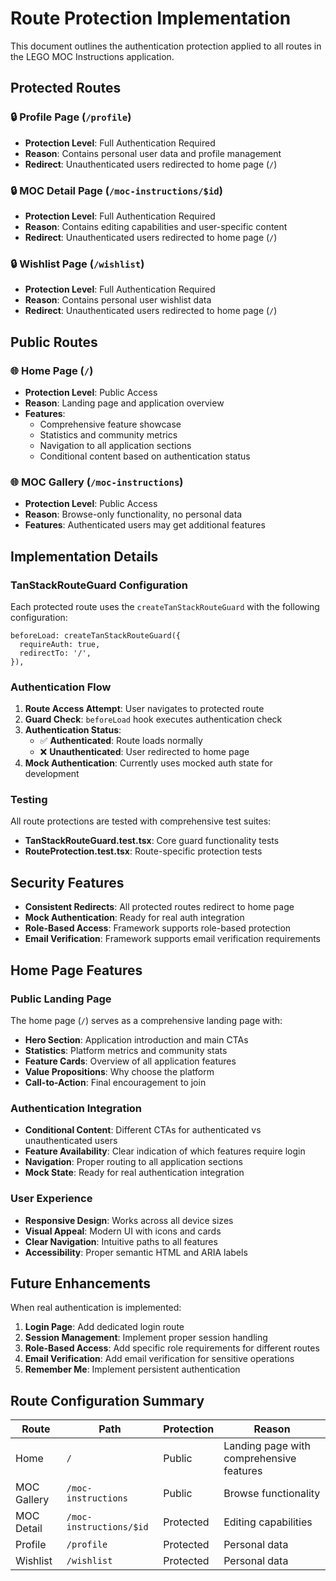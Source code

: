# Route Protection Implementation

This document outlines the authentication protection applied to all routes in the LEGO MOC Instructions application.

## Protected Routes

### 🔒 **Profile Page** (`/profile`)
- **Protection Level**: Full Authentication Required
- **Reason**: Contains personal user data and profile management
- **Redirect**: Unauthenticated users redirected to home page (`/`)

### 🔒 **MOC Detail Page** (`/moc-instructions/$id`)
- **Protection Level**: Full Authentication Required
- **Reason**: Contains editing capabilities and user-specific content
- **Redirect**: Unauthenticated users redirected to home page (`/`)

### 🔒 **Wishlist Page** (`/wishlist`)
- **Protection Level**: Full Authentication Required
- **Reason**: Contains personal user wishlist data
- **Redirect**: Unauthenticated users redirected to home page (`/`)

## Public Routes

### 🌐 **Home Page** (`/`)
- **Protection Level**: Public Access
- **Reason**: Landing page and application overview
- **Features**: 
  - Comprehensive feature showcase
  - Statistics and community metrics
  - Navigation to all application sections
  - Conditional content based on authentication status

### 🌐 **MOC Gallery** (`/moc-instructions`)
- **Protection Level**: Public Access
- **Reason**: Browse-only functionality, no personal data
- **Features**: Authenticated users may get additional features

## Implementation Details

### TanStackRouteGuard Configuration

Each protected route uses the `createTanStackRouteGuard` with the following configuration:

```tsx
beforeLoad: createTanStackRouteGuard({
  requireAuth: true,
  redirectTo: '/',
}),
```

### Authentication Flow

1. **Route Access Attempt**: User navigates to protected route
2. **Guard Check**: `beforeLoad` hook executes authentication check
3. **Authentication Status**: 
   - ✅ **Authenticated**: Route loads normally
   - ❌ **Unauthenticated**: User redirected to home page
4. **Mock Authentication**: Currently uses mocked auth state for development

### Testing

All route protections are tested with comprehensive test suites:

- **TanStackRouteGuard.test.tsx**: Core guard functionality tests
- **RouteProtection.test.tsx**: Route-specific protection tests

## Security Features

- **Consistent Redirects**: All protected routes redirect to home page
- **Mock Authentication**: Ready for real auth integration
- **Role-Based Access**: Framework supports role-based protection
- **Email Verification**: Framework supports email verification requirements

## Home Page Features

### **Public Landing Page**
The home page (`/`) serves as a comprehensive landing page with:

- **Hero Section**: Application introduction and main CTAs
- **Statistics**: Platform metrics and community stats
- **Feature Cards**: Overview of all application features
- **Value Propositions**: Why choose the platform
- **Call-to-Action**: Final encouragement to join

### **Authentication Integration**
- **Conditional Content**: Different CTAs for authenticated vs unauthenticated users
- **Feature Availability**: Clear indication of which features require login
- **Navigation**: Proper routing to all application sections
- **Mock State**: Ready for real authentication integration

### **User Experience**
- **Responsive Design**: Works across all device sizes
- **Visual Appeal**: Modern UI with icons and cards
- **Clear Navigation**: Intuitive paths to all features
- **Accessibility**: Proper semantic HTML and ARIA labels

## Future Enhancements

When real authentication is implemented:

1. **Login Page**: Add dedicated login route
2. **Session Management**: Implement proper session handling
3. **Role-Based Access**: Add specific role requirements for different routes
4. **Email Verification**: Add email verification for sensitive operations
5. **Remember Me**: Implement persistent authentication

## Route Configuration Summary

| Route | Path | Protection | Reason |
|-------|------|------------|---------|
| Home | `/` | Public | Landing page with comprehensive features |
| MOC Gallery | `/moc-instructions` | Public | Browse functionality |
| MOC Detail | `/moc-instructions/$id` | Protected | Editing capabilities |
| Profile | `/profile` | Protected | Personal data |
| Wishlist | `/wishlist` | Protected | Personal data | 
